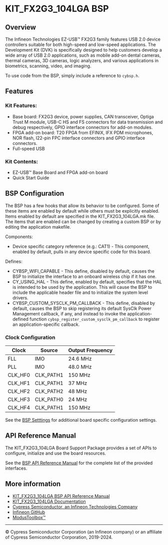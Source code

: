 # KIT_FX2G3_104LGA BSP

## Overview

The Infineon Technologies EZ-USB™ FX2G3 family features USB 2.0 device  controllers suitable for both high-speed and low-speed applications.  The Development Kit (DVK) is specifically designed to help customers develop  a wide array of USB 2.0 applications, such as mobile add-on dental cameras,  thermal cameras, 3D cameras, logic analyzers, and various applications in  biometrics, scanning, video, and imaging.



To use code from the BSP, simply include a reference to `cybsp.h`.

## Features

### Kit Features:

* Base board: FX2G3 device, power supplies, CAN transceiver, Optiga             Trust M module, USB-C HS and FS connectors for data transmission              and debug respectively, GPIO interface connectors for add-on modules.
* FPGA add-on board: T20 FPGA from EFINIX, IFX PDM microphones, NOR flash,              I22-pin FPC interface connectors and GPIO interface connectors.
* Full-speed USB

### Kit Contents:

* EZ-USB™  Base Board and FPGA add-on board
* Quick Start Guide

## BSP Configuration

The BSP has a few hooks that allow its behavior to be configured. Some of these items are enabled by default while others must be explicitly enabled. Items enabled by default are specified in the KIT_FX2G3_104LGA.mk file. The items that are enabled can be changed by creating a custom BSP or by editing the application makefile.

Components:
* Device specific category reference (e.g.: CAT1) - This component, enabled by default, pulls in any device specific code for this board.

Defines:
* CYBSP_WIFI_CAPABLE - This define, disabled by default, causes the BSP to initialize the interface to an onboard wireless chip if it has one.
* CY_USING_HAL - This define, enabled by default, specifies that the HAL is intended to be used by the application. This will cause the BSP to include the applicable header file and to initialize the system level drivers.
* CYBSP_CUSTOM_SYSCLK_PM_CALLBACK - This define, disabled by default, causes the BSP to skip registering its default SysClk Power Management callback, if any, and instead to invoke the application-defined function `cybsp_register_custom_sysclk_pm_callback` to register an application-specific callback.

### Clock Configuration

| Clock    | Source    | Output Frequency |
|----------|-----------|------------------|
| FLL      | IMO       | 24.6 MHz         |
| PLL      | IMO       | 48.0 MHz         |
| CLK_HF0  | CLK_PATH1 | 150 MHz          |
| CLK_HF1  | CLK_PATH1 | 37 MHz           |
| CLK_HF2  | CLK_PATH2 | 48 MHz           |
| CLK_HF3  | CLK_PATH0 | 24 MHz           |
| CLK_HF4  | CLK_PATH1 | 150 MHz          |

See the [BSP Setttings][settings] for additional board specific configuration settings.

## API Reference Manual

The KIT_FX2G3_104LGA Board Support Package provides a set of APIs to configure, initialize and use the board resources.

See the [BSP API Reference Manual][api] for the complete list of the provided interfaces.

## More information
* [KIT_FX2G3_104LGA BSP API Reference Manual][api]
* [KIT_FX2G3_104LGA Documentation](https://www.infineon.com/cms/en/product/promopages/ez-usb-fx2g3)
* [Cypress Semiconductor, an Infineon Technologies Company](http://www.cypress.com)
* [Infineon GitHub](https://github.com/infineon)
* [ModusToolbox™](https://www.cypress.com/products/modustoolbox-software-environment)

[api]: https://infineon.github.io/TARGET_KIT_FX2G3_104LGA/html/modules.html
[settings]: https://infineon.github.io/TARGET_KIT_FX2G3_104LGA/html/md_bsp_settings.html

---
© Cypress Semiconductor Corporation (an Infineon company) or an affiliate of Cypress Semiconductor Corporation, 2019-2024.